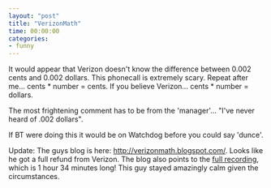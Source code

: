 ```yaml
---
layout: "post"
title: "VerizonMath"
time: 00:00:00
categories: 
- funny
---
```

It would appear that Verizon doesn't know the difference between 0.002 cents and 0.002 dollars. This phonecall is extremely scary. Repeat after me... cents * number = cents. If you believe Verizon... cents * number = dollars.

The most frightening comment has to be from the 'manager'... "I've never heard of .002 dollars".

If BT were doing this it would be on Watchdog before you could say 'dunce'.

Update: The guys blog is here: <a href="http://verizonmath.blogspot.com/">http://verizonmath.blogspot.com/</a>. Looks like he got a full refund from Verizon. The blog also points to the <a href="http://media.putfile.com/Verizon-Bad-Math">full recording</a>, which is 1 hour 34 minutes long! This guy stayed amazingly calm given the circumstances.

<center><object width="425" height="350"><param name="movie" value="http://www.youtube.com/v/Gp0HyxQv97Q"></param><param name="wmode" value="transparent"></param><embed src="http://www.youtube.com/v/Gp0HyxQv97Q" type="application/x-shockwave-flash" wmode="transparent" width="425" height="350"></embed></object></center>